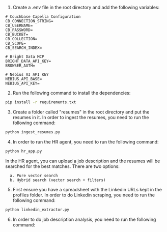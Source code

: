 1. Create a .env file in the root directory and add the following variables:
```
# Couchbase Capella Configuration
CB_CONNECTION_STRING=
CB_USERNAME=
CB_PASSWORD=
CB_BUCKET=
CB_COLLECTION=
CB_SCOPE=
CB_SEARCH_INDEX=

# Bright Data MCP 
BRIGHT_DATA_API_KEY=
BROWSER_AUTH=

# Nebius AI API KEY 
NEBIUS_API_BASE=
NEBIUS_API_KEY=
```

2. Run the following command to install the dependencies:

```bash
pip install -r requirements.txt
```

3. Create a folder called "resumes" in the root directory and put the resumes in it. In order to ingest the resumes, you need to run the following command:

```bash
python ingest_resumes.py
```

4. In order to run the HR agent, you need to run the following command:

```bash
python hr_app.py
```

In the HR agent, you can upload a job description and the resumes will be searched for the best matches. There are two options: 

      a. Pure vector search
      b. Hybrid search (vector search + filters) 

5. First ensure you have a spreadsheet with the Linkedin URLs kept in the profiles folder. In order to do Linkedin scraping, you need to run the following command:

```bash
python linkedin_extractor.py
```

6. In order to do job description analysis, you need to run the following command:

```bash
